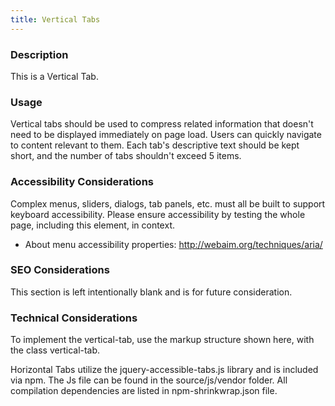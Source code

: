 ```yaml
--- 
title: Vertical Tabs 
---
```


### Description
This is a Vertical Tab.

### Usage
Vertical tabs should be used to compress related information that doesn't need to be displayed immediately on page load. Users can quickly navigate to content relevant to them. Each tab's descriptive text should be kept short, and the number of tabs shouldn't exceed 5 items.

### Accessibility Considerations
Complex menus, sliders, dialogs, tab panels, etc. must all be built to support keyboard accessibility. Please ensure accessibility by testing the whole page, including this element, in context.

* About menu accessibility properties: http://webaim.org/techniques/aria/

### SEO Considerations
This section is left intentionally blank and is for future consideration.

### Technical Considerations
To implement the vertical-tab, use the markup structure shown here, with the class vertical-tab.

Horizontal Tabs utilize the jquery-accessible-tabs.js library and is included via npm. The Js file can be found in the source/js/vendor folder. All compilation dependencies are listed in npm-shrinkwrap.json file.
